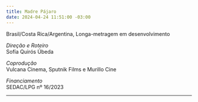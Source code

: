 ```yaml
---
title: Madre Pájaro
date: 2024-04-24 11:51:00 -03:00
---
```


Brasil/Costa Rica/Argentina, Longa-metragem em desenvolvimento

*Direção e Roteiro*\
Sofía Quirós Úbeda

*Coprodução*\
Vulcana Cinema, Sputnik Films e Murillo Cine

*Financiamento*\
SEDAC/LPG nº 16/2023

---